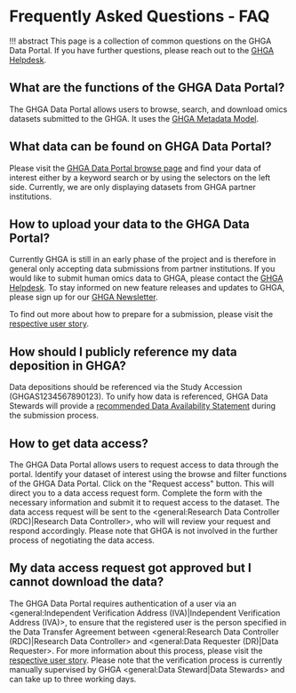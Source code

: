 # Frequently Asked Questions - FAQ

!!! abstract
    This page is a collection of common questions on the GHGA Data Portal. If you have further questions, please reach out to the [GHGA Helpdesk](mailto:contact@ghga.de).


## What are the functions of the GHGA Data Portal?

The GHGA Data Portal allows users to browse, search, and download omics datasets submitted to the GHGA. It uses the [GHGA Metadata Model](metadata/overview.md).

## What data can be found on GHGA Data Portal?

Please visit the [GHGA Data Portal browse page](https://data.ghga.de/browse) and find your data of interest either by a keyword search or by using the selectors on the left side. Currently, we are only displaying datasets from GHGA partner institutions.

## How to upload your data to the GHGA Data Portal?

Currently GHGA is still in an early phase of the project and is therefore in general only accepting data submissions from partner institutions. If you would like to submit human omics data to GHGA, please contact the [GHGA Helpdesk](mailto:contact@ghga.de). To stay informed on new feature releases and updates to GHGA, please sign up for our [GHGA Newsletter](https://tbaa572aa.emailsys1a.net/23/6075/28001ae512/subscribe/form.html?_g=1646818058). 

To find out more about how to prepare for a submission, please visit the [respective user story](user_stories/submission/submitting_data.md).

## How should I publicly reference my data deposition in GHGA?

Data depositions should be referenced via the Study Accession (GHGAS1234567890123). To unify how data is referenced, GHGA Data Stewards will provide a [recommended Data Availability Statement](user_stories/submission/data_availability_statement.md) during the submission process.

## How to get data access?

The GHGA Data Portal allows users to request access to data through the portal. Identify your dataset of interest using the browse and filter functions of the GHGA Data Portal. Click on the "Request access" button. This will direct you to a data access request form. Complete the form with the necessary information and submit it to request access to the dataset. The data access request will be sent to the <general:Research Data Controller (RDC)|Research Data Controller>, who will will review your request and respond accordingly. Please note that GHGA is not involved in the further process of negotiating the data access.

## My data access request got approved but I cannot download the data?

The GHGA Data Portal requires authentication of a user via an <general:Independent Verification Address (IVA)|Independent Verification Address (IVA)>, to ensure that the registered user is the person specified in the Data Transfer Agreement between <general:Research Data Controller (RDC)|Research Data Controller> and <general:Data Requester (DR)|Data Requester>. For more information about this process, please visit the [respective user story](user_stories/submission/accessing_data.md). Please note that the verification process is currently manually supervised by GHGA <general:Data Steward|Data Stewards> and can take up to three working days.